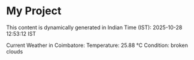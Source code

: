 # My Project

This content is dynamically generated in Indian Time (IST): 2025-10-28 12:53:12 IST


Current Weather in Coimbatore:
Temperature: 25.88 °C
Condition: broken clouds
